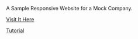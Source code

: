 A Sample Responsive Website for a Mock Company.

[Visit It Here](https://joshwill221.github.io/AcmeMockSite/index.html)

[Tutorial](https://www.youtube.com/watch?v=Wm6CUkswsNw)
